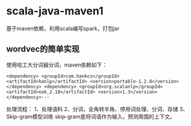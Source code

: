 # scala-java-maven1
基于maven依赖，利用scala编写spark，打包jar

## wordvec的简单实现
使用哈工大分词器分词，maven依赖如下：

`<dependency>
    <groupId>com.hankcs</groupId>
    <artifactId>hanlp</artifactId>
    <version>portable-1.2.8</version>
</dependency>
<dependency>
    <groupId>org.scalanlp</groupId>
    <artifactId>nak_2.10</artifactId>
    <version>1.3</version>
</dependency>···`

处理流程：
1、处理语料
2、分词，全角转半角、停用词处理、分词、存储
3、Skip-gram模型训练
skip-gram是将词语作为输入，预测周围的上下文。

